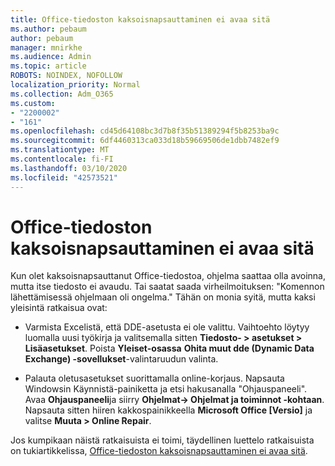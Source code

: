 ```yaml
---
title: Office-tiedoston kaksoisnapsauttaminen ei avaa sitä
ms.author: pebaum
author: pebaum
manager: mnirkhe
ms.audience: Admin
ms.topic: article
ROBOTS: NOINDEX, NOFOLLOW
localization_priority: Normal
ms.collection: Adm_O365
ms.custom:
- "2200002"
- "161"
ms.openlocfilehash: cd45d64108bc3d7b8f35b51389294f5b8253ba9c
ms.sourcegitcommit: 6df4460313ca033d18b59669506de1dbb7482ef9
ms.translationtype: MT
ms.contentlocale: fi-FI
ms.lasthandoff: 03/10/2020
ms.locfileid: "42573521"
---
```

# <a name="double-clicking-an-office-file-fails-to-open-it"></a>Office-tiedoston kaksoisnapsauttaminen ei avaa sitä

Kun olet kaksoisnapsauttanut Office-tiedostoa, ohjelma saattaa olla avoinna, mutta itse tiedosto ei avaudu. Tai saatat saada virheilmoituksen: "Komennon lähettämisessä ohjelmaan oli ongelma." Tähän on monia syitä, mutta kaksi yleisintä ratkaisua ovat:

- Varmista Excelistä, että DDE-asetusta ei ole valittu. Vaihtoehto löytyy luomalla uusi työkirja ja valitsemalla sitten **Tiedosto- > asetukset > Lisäasetukset**. Poista **Yleiset-osassa** **Ohita muut dde (Dynamic Data Exchange) -sovellukset**-valintaruudun valinta.

- Palauta oletusasetukset suorittamalla online-korjaus. Napsauta Windowsin Käynnistä-painiketta ja etsi hakusanalla "Ohjauspaneeli". Avaa **Ohjauspaneeli**ja siirry **Ohjelmat-> Ohjelmat ja toiminnot -kohtaan**. Napsauta sitten hiiren kakkospainikkeella **Microsoft Office [Versio]** ja valitse **Muuta > Online Repair**.

Jos kumpikaan näistä ratkaisuista ei toimi, täydellinen luettelo ratkaisuista on tukiartikkelissa, [Office-tiedoston kaksoisnapsauttaminen ei avaa sitä](https://support.office.com/article/Double-clicking-an-Office-file-fails-to-open-it-1e9c0ad9-34c8-4440-a42e-d30186b29ed6).

